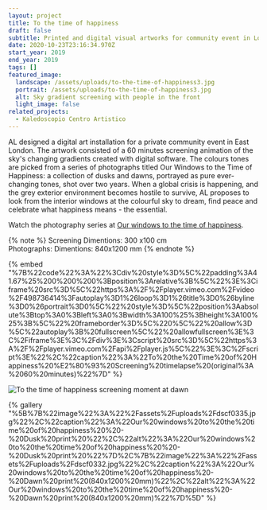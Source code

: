 ```yaml
---
layout: project
title: To the time of happiness
draft: false
subtitle: Printed and digital visual artworks for community event in London
date: 2020-10-23T23:16:34.970Z
start_year: 2019
end_year: 2019
tags: []
featured_image:
  landscape: /assets/uploads/to-the-time-of-happiness3.jpg
  portrait: /assets/uploads/to-the-time-of-happiness3.jpg
  alt: Sky gradient screening with people in the front
  light_image: false
related_projects:
  - Kaledoscopio Centro Artistico
---
```

AL designed a digital art installation for a private community event in East London. The artwork consisted of a 60 minutes screening animation of the sky's changing gradients created with digital software. The colours tones are picked from a series of photographs titled Our Windows to the Time of Happiness: a collection of dusks and dawns, portrayed as pure ever-changing tones, shot over two years. When a global crisis is happening, and the grey exterior environment becomes hostile to survive, AL proposes to look from the interior windows at the colourful sky to dream, find peace and celebrate what happiness means - the essential.

Watch the photography series at [Our windows to the time of happiness](https://www.instagram.com/tv/B--LnfXFXH9/).

{% note %}
Screening Dimentions: 300 x100 cm <br>
Photographs: Dimentions: 840x1200 mm
{% endnote %}

{% embed "%7B%22code%22%3A%22%3Cdiv%20style%3D%5C%22padding%3A41.67%25%200%200%200%3Bposition%3Arelative%3B%5C%22%3E%3Ciframe%20src%3D%5C%22https%3A%2F%2Fplayer.vimeo.com%2Fvideo%2F498736414%3Fautoplay%3D1%26loop%3D1%26title%3D0%26byline%3D0%26portrait%3D0%5C%22%20style%3D%5C%22position%3Aabsolute%3Btop%3A0%3Bleft%3A0%3Bwidth%3A100%25%3Bheight%3A100%25%3B%5C%22%20frameborder%3D%5C%220%5C%22%20allow%3D%5C%22autoplay%3B%20fullscreen%5C%22%20allowfullscreen%3E%3C%2Fiframe%3E%3C%2Fdiv%3E%3Cscript%20src%3D%5C%22https%3A%2F%2Fplayer.vimeo.com%2Fapi%2Fplayer.js%5C%22%3E%3C%2Fscript%3E%22%2C%22caption%22%3A%22To%20the%20Time%20of%20Happiness%20%E2%80%93%20Screening%20timelapse%20(original%3A%2060%20minutes)%22%7D" %}

![To the time of happiness screening moment at dawn](/assets/uploads/to-the-time-of-happiness-copy.jpg "To the Time of Happiness – Screening at dawn")

{% gallery "%5B%7B%22image%22%3A%22%2Fassets%2Fuploads%2Fdscf0335.jpg%22%2C%22caption%22%3A%22Our%20windows%20to%20the%20time%20of%20happiness%20%20-%20Dusk%20print%20%22%2C%22alt%22%3A%22Our%20windows%20to%20the%20time%20of%20happiness%20%20-%20Dusk%20print%20%22%7D%2C%7B%22image%22%3A%22%2Fassets%2Fuploads%2Fdscf0332.jpg%22%2C%22caption%22%3A%22Our%20windows%20to%20the%20time%20of%20happiness%20-%20Dawn%20print%20(840x1200%20mm)%22%2C%22alt%22%3A%22Our%20windows%20to%20the%20time%20of%20happiness%20-%20Dawn%20print%20(840x1200%20mm)%22%7D%5D" %}